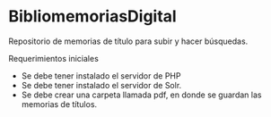 # BibliomemoriasDigital
Repositorio de memorias de título para subir y hacer búsquedas.

Requerimientos iniciales

- Se debe tener instalado el servidor de PHP
- Se debe tener instalado el servidor de Solr.
- Se debe crear una carpeta llamada pdf, en donde se guardan las memorias de títulos.
